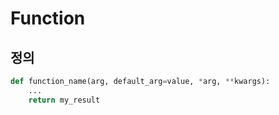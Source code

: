 # Function

## 정의
```python
def function_name(arg, default_arg=value, *arg, **kwargs):
    ... 
    return my_result
```
